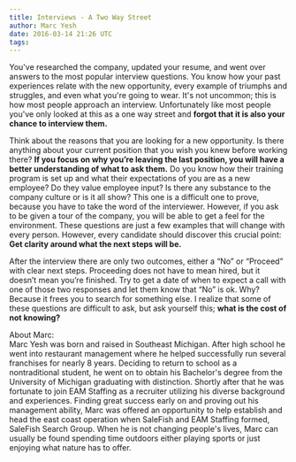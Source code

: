 ```yaml
---
title: Interviews - A Two Way Street
author: Marc Yesh
date: 2016-03-14 21:26 UTC
tags:
---
```

You've researched the company, updated your resume, and went over answers to the most popular interview questions. You know how your past experiences relate with the new opportunity, every example of triumphs and struggles, and even what you're going to wear. It's not uncommon; this is how most people approach an interview. Unfortunately like most people you've only looked at this as a one way street and **forgot that it is also your chance to interview them.**  

Think about the reasons that you are looking for a new opportunity. Is there anything about your current position that you wish you knew before working there? **If you focus on why you’re leaving the last position, you will have a better understanding of what to ask them.** Do you know how their training program is set up and what their expectations of you are as a new employee? Do they value employee input? Is there any substance to the company culture or is it all show? This one is a difficult one to prove, because you have to take the word of the interviewer. However, if you ask to be given a tour of the company, you will be able to get a feel for the environment. These questions are just a few examples that will change with every person. However, every candidate should discover this crucial point: **Get clarity around what the next steps will be.**  

After the interview there are only two outcomes, either a “No” or “Proceed” with clear next steps. Proceeding does not have to mean hired, but it doesn’t mean you’re finished. Try to get a date of when to expect a call with one of those two responses and let them know that “No” is ok. Why? Because it frees you to search for something else.  I realize that some of these questions are difficult to ask, but ask yourself this; **what is the cost of not knowing?**

About Marc:  
Marc Yesh was born and raised in Southeast Michigan. After high school he went into restaurant management where he helped successfully run several franchises for nearly 8 years. Deciding to return to school as a nontraditional student, he went on to obtain his Bachelor's degree from the University of Michigan graduating with distinction. Shortly after that he was fortunate to join EAM Staffing as a recruiter utilizing his diverse background and experiences. Finding great success early on and proving out his management ability, Marc was offered an opportunity to help establish and head the east coast operation when SaleFish and EAM Staffing formed, SaleFish Search Group. When he is not changing people's lives, Marc can usually be found spending time outdoors either playing sports or just enjoying what nature has to offer. 